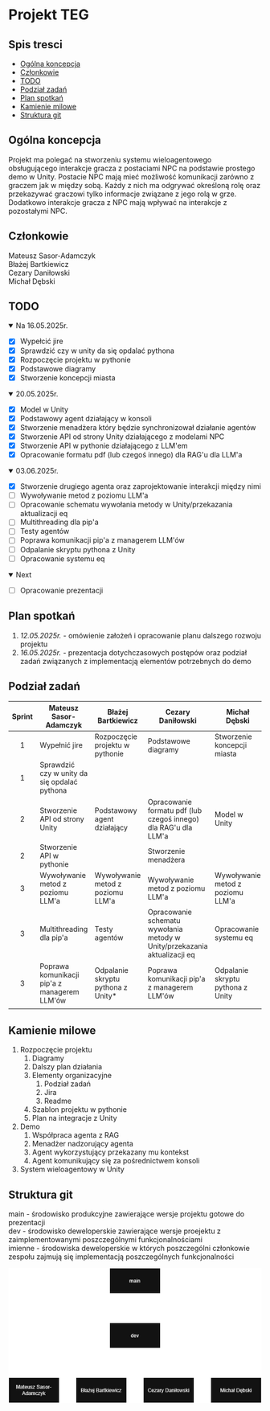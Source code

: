 # Projekt TEG

## Spis tresci
- [Ogólna koncepcja](#ogólna-koncepcja)
- [Członkowie](#członkowie)
- [TODO](#todo)
- [Podział zadań](#podział-zadań)
- [Plan spotkań](#plan-spotkań)
- [Kamienie milowe](#kamienie-milowe)
- [Struktura git](#struktura-git)

## Ogólna koncepcja
Projekt ma polegać na stworzeniu systemu wieloagentowego obsługującego interakcje gracza z postaciami NPC na podstawie prostego demo w Unity. Postacie NPC mają mieć możliwość komunikacji zarówno z graczem jak w między sobą. Każdy z nich ma odgrywać określoną rolę oraz przekazywać graczowi tylko informacje związane z jego rolą w grze. Dodatkowo interakcje gracza z NPC mają wpływać na interakcje z pozostałymi NPC.

## Członkowie

Mateusz Sasor-Adamczyk <br/>
Błażej Bartkiewicz <br/>
Cezary Daniłowski <br/>
Michał Dębski <br/>

## TODO

<details open>
  <summary>Na 16.05.2025r.</summary>

  - [x] Wypełcić jire
  - [x] Sprawdzić czy w unity da się opdalać pythona
  - [x] Rozpoczęcie projektu w pythonie
  - [x] Podstawowe diagramy
  - [x] Stworzenie koncepcji miasta

</details>

<details open>
  <summary>20.05.2025r.</summary>

  - [x] Model w Unity
  - [x] Podstawowy agent działający w konsoli
  - [x] Stworzenie menadżera który będzie synchronizował działanie agentów
  - [x] Stworzenie API od strony Unity działającego z modelami NPC
  - [x] Stworzenie API w pythonie działającego z LLM'em
  - [x] Opracowanie formatu pdf (lub czegoś innego) dla RAG'u dla LLM'a

</details>

<details open>
  <summary>03.06.2025r.</summary>

  - [x] Stworzenie drugiego agenta oraz zaprojektowanie interakcji między nimi
  - [ ] Wywoływanie metod z poziomu LLM'a
  - [ ] Opracowanie schematu wywołania metody w Unity/przekazania aktualizacji eq
  - [ ] Multithreading dla pip'a
  - [ ] Testy agentów
  - [ ] Poprawa komunikacji pip'a z managerem LLM'ów
  - [ ] Odpalanie skryptu pythona z Unity
  - [ ] Opracowanie systemu eq

</details>

<details open>
  <summary>Next</summary>

  - [ ] Opracowanie prezentacji

</details>

## Plan spotkań

1. *12.05.2025r.* - omówienie założeń i opracowanie planu dalszego rozwoju projektu
2. *16.05.2025r.* - prezentacja dotychczasowych postępów oraz podział zadań związanych z implementacją elementów potrzebnych do demo

## Podział zadań
| Sprint | Mateusz Sasor-Adamczyk | Błażej Bartkiewicz | Cezary Daniłowski | Michał Dębski |
| :--: | -- | -- | -- | -- |
| 1 | Wypełnić jire | Rozpoczęcie projektu w pythonie | Podstawowe diagramy | Stworzenie koncepcji miasta |
| 1 | Sprawdzić czy w unity da się opdalać pythona | | |
| 2 | Stworzenie API od strony Unity | Podstawowy agent działający | Opracowanie formatu pdf (lub czegoś innego) dla RAG'u dla LLM'a | Model w Unity |
| 2 | Stworzenie API w pythonie |  | Stworzenie menadżera |  |
| 3 | Wywoływanie metod z poziomu LLM'a | Wywoływanie metod z poziomu LLM'a | Wywoływanie metod z poziomu LLM'a | Wywoływanie metod z poziomu LLM'a |
| 3 | Multithreading dla pip'a | Testy agentów | Opracowanie schematu wywołania metody w Unity/przekazania aktualizacji eq | Opracowanie systemu eq |
| 3 | Poprawa komunikacji pip'a z managerem LLM'ów | Odpalanie skryptu pythona z Unity* | Poprawa komunikacji pip'a z managerem LLM'ów | Odpalanie skryptu pythona z Unity |
| | | | | |

## Kamienie milowe
1. Rozpoczęcie projektu
   1. Diagramy
   2. Dalszy plan działania
   3. Elementy organizacyjne
      1. Podział zadań
      2. Jira
      3. Readme
   4. Szablon projektu w pythonie
   5. Plan na integracje z Unity
2. Demo
   1. Współpraca agenta z RAG
   2. Menadżer nadzorujący agenta
   3. Agent wykorzystujący przekazany mu kontekst
   4. Agent komunikujący się za pośrednictwem konsoli
3. System wieloagentowy w Unity

## Struktura git
main - środowisko produkcyjne zawierające wersje projektu gotowe do prezentacji <br/>
dev - środowisko deweloperskie zawierające wersje proejektu z zaimplementowanymi poszczególnymi funkcjonalnościami <br/>
imienne - środowiska deweloperskie w których poszczególni członkowie zespołu zajmują się implementacją poszczególnych funkcjonalności

![diagram-struktury-git](./readme_img/diagram_struktury_git.drawio.png)
